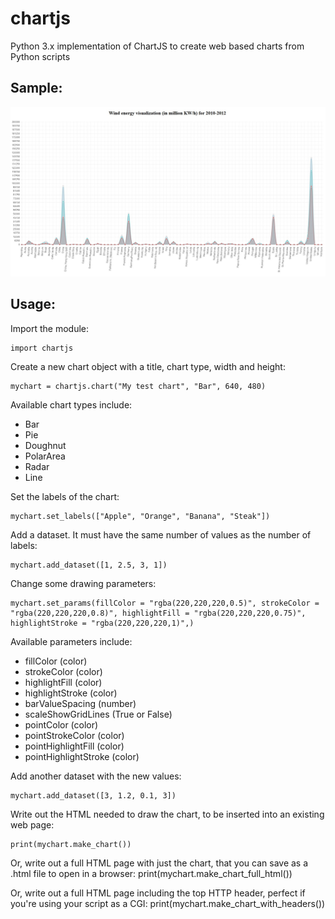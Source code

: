 # chartjs
Python 3.x implementation of ChartJS to create web based charts from Python scripts

## Sample:
![Sample](sample.jpg)

## Usage:
Import the module:

    import chartjs

Create a new chart object with a title, chart type, width and height:

    mychart = chartjs.chart("My test chart", "Bar", 640, 480)

Available chart types include:
* Bar
* Pie
* Doughnut
* PolarArea
* Radar
* Line

Set the labels of the chart:

    mychart.set_labels(["Apple", "Orange", "Banana", "Steak"])

Add a dataset. It must have the same number of values as the number of labels:

    mychart.add_dataset([1, 2.5, 3, 1])

Change some drawing parameters:

    mychart.set_params(fillColor = "rgba(220,220,220,0.5)", strokeColor = "rgba(220,220,220,0.8)", highlightFill = "rgba(220,220,220,0.75)", highlightStroke = "rgba(220,220,220,1)",)

Available parameters include:
* fillColor (color)
* strokeColor (color)
* highlightFill (color)
* highlightStroke (color)
* barValueSpacing (number)
* scaleShowGridLines (True or False)
* pointColor (color)
* pointStrokeColor (color)
* pointHighlightFill (color)
* pointHighlightStroke (color)

Add another dataset with the new values:

    mychart.add_dataset([3, 1.2, 0.1, 3])

Write out the HTML needed to draw the chart, to be inserted into an existing web page:

    print(mychart.make_chart())

Or, write out a full HTML page with just the chart, that you can save as a .html file to open in a browser:
    print(mychart.make_chart_full_html())

Or, write out a full HTML page including the top HTTP header, perfect if you're using your script as a CGI:
    print(mychart.make_chart_with_headers())
